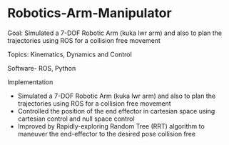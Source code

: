 # Robotics-Arm-Manipulator

Goal: Simulated a 7-DOF Robotic Arm (kuka lwr arm) and also to plan the trajectories using ROS for a collision free movement

Topics: Kinematics, Dynamics and Control

Software- ROS, Python

Implementation
  * Simulated a 7-DOF Robotic Arm (kuka lwr arm) and also to plan the trajectories using ROS for a collision free movement
  * Controlled the position of the end effector in cartesian space using cartesian control and null space control
  * Improved by Rapidly-exploring Random Tree (RRT) algorithm to maneuver the end-effector to the desired pose collision free
